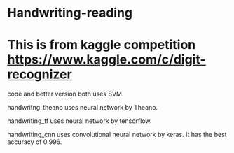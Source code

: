 # Handwriting-reading

# This is from kaggle competition https://www.kaggle.com/c/digit-recognizer

code and better version both uses SVM. 

handwritng_theano uses neural network by Theano. 

handwriting_tf uses neural network by tensorflow.

handwriting_cnn uses convolutional neural network by keras.  It has the best accuracy of 0.996.
